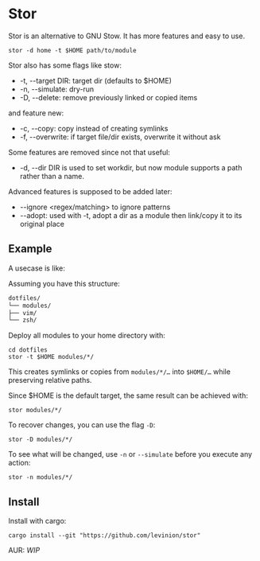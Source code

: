 # Stor

Stor is an alternative to GNU Stow. It has more features and easy to use.

```shell
stor -d home -t $HOME path/to/module
```

Stor also has some flags like stow:

- -t, --target DIR: target dir (defaults to $HOME)
- -n, --simulate: dry-run
- -D, --delete: remove previously linked or copied items

and feature new:

- -c, --copy: copy instead of creating symlinks
- -f, --overwrite: if target file/dir exists, overwrite it without ask

Some features are removed since not that useful:

- -d, --dir DIR is used to set workdir, but now module supports a path rather than a name.

Advanced features is supposed to be added later:

- --ignore <regex/matching> to ignore patterns
- --adopt: used with -t, adopt a dir as a module then link/copy it to its original place

## Example

A usecase is like:

Assuming you have this structure:

```markdown
dotfiles/
└── modules/
├── vim/
└── zsh/
```

Deploy all modules to your home directory with:

```shell
cd dotfiles
stor -t $HOME modules/*/
```

This creates symlinks or copies from `modules/*/…` into `$HOME/…` while preserving relative paths.

Since $HOME is the default target, the same result can be achieved with:

```shell
stor modules/*/
```

To recover changes, you can use the flag `-D`:

```shell
stor -D modules/*/
```

To see what will be changed, use `-n` or `--simulate` before you execute any action:

```shell
stor -n modules/*/
```

## Install

Install with cargo:

```shell
cargo install --git "https://github.com/levinion/stor"
```

AUR: _WIP_
